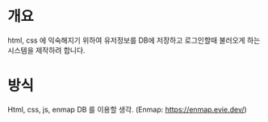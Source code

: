 # 개요
html, css 에 익숙해지기 위하여 유저정보를 DB에 저장하고 로그인할때 불러오게 하는 시스템을 제작하려 합니다.

# 방식
Html, css, js, enmap DB 를 이용할 생각.
(Enmap: https://enmap.evie.dev/)
